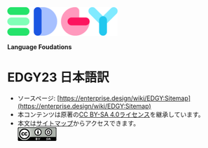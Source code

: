 <img src="https://raw.githubusercontent.com/Yoshiyuki-iasa/EDGY23_ja/7b29e3524f88962667417a0dfbce3779d79d50f3/media/_Edgy.svg" width="50%">

**Language Foudations**
# EDGY23 日本語訳
- ソースページ: [https://enterprise.design/wiki/EDGY:Sitemap](https://enterprise.design/wiki/EDGY:Sitemap)
- 本コンテンツは原著の[CC BY-SA 4.0ライセンス](https://enterprise.design/wiki/EDGY:License)を継承しています。
- 本文は[サイトマップ](/pages/sitemap_ja.md)からアクセスできます。</br>
<a href="/pages/license_ja.md"> <img src="https://github.com/Yoshiyuki-iasa/EDGY23_ja/blob/main/media/cc.png?raw=true" alt="CC logo"></a>

